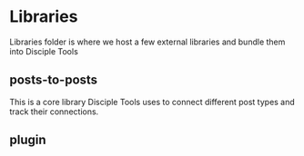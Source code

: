 # Libraries
Libraries folder is where we host a few external libraries and bundle them into Disciple Tools

## posts-to-posts
This is a core library Disciple Tools uses to connect different post types and track their connections.

## plugin
